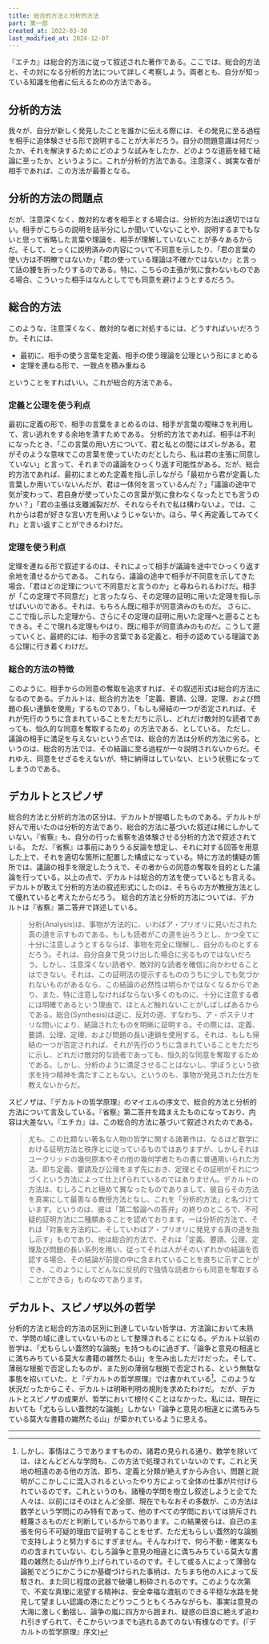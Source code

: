 ```yaml
---
title: 総合的方法と分析的方法
part: 第一部
created_at: 2022-03-30
last_modified_at: 2024-12-07
---
```

『エチカ』は総合的方法に従って叙述された著作である。ここでは、総合的方法と、その対になる分析的方法について詳しく考察しよう。両者とも、自分が知っている知識を他者に伝えるための方法である。

## 分析的方法

我々が、自分が新しく発見したことを誰かに伝える際には、その発見に至る過程を相手に追体験させる形で説明することが大半だろう。自分の問題意識は何だったか、それを解決するためにどのような試みをしたか、どのような道筋を経て結論に至ったか、というように。これが分析的方法である。注意深く、誠実な者が相手であれば、この方法が最善となる。

## 分析的方法の問題点

だが、注意深くなく、敵対的な者を相手とする場合は、分析的方法は適切ではない。相手がこちらの説明を話半分にしか聞いていないことや、説明するまでもないと思って省略した言葉や理論を、相手が理解していないことが多々あるからだ。そして、とっくに説明済みの内容について不同意を示したり、「君の言葉の使い方は不明瞭ではないか」「君の使っている理論は不確かではないか」と言って話の腰を折ったりするのである。特に、こちらの主張が気に食わないものである場合、こういった相手はなんとしてでも同意を避けようとするだろう。

## 総合的方法

このような、注意深くなく、敵対的な者に対処するには、どうすればいいだろうか。それには、

- 最初に、相手の使う言葉を定義、相手の使う理論を公理という形にまとめる
- 定理を連ねる形で、一致点を積み重ねる

ということをすればいい。これが総合的方法である。

### 定義と公理を使う利点

最初に定義の形で、相手の言葉をまとめるのは、相手が言葉の曖昧さを利用して、言い逃れをする余地を潰すためである。
分析的方法であれば、相手は不利になったとき、「この言葉の用い方について、君と私との間にはズレがある。君がそのような意味でこの言葉を使っていたのだとしたら、私は君の主張に同意していない」と言って、それまでの議論をひっくり返す可能性がある。だが、総合的方法であれば、最初にまとめた定義を指し示しながら「最初から君が定義した言葉しか用いていないんだが、君は一体何を言っているんだ？」「議論の途中で気が変わって、君自身が使っていたこの言葉が気に食わなくなったとでも言うのかい？」「君の主張は支離滅裂だが、それならそれで私は構わないよ。では、これからは君が好きな言い方を用いようじゃないか。ほら、早く再定義してみてくれ」と言い返すことができるわけだ。

### 定理を使う利点

定理を連ねる形で叙述するのは、それによって相手が議論を途中でひっくり返す余地を潰せるからである。
これなら、議論の途中で相手が不同意を示してきた場合、「君はどの定理について不同意だと言うのか」と尋ねられるわけだ。相手が「この定理で不同意だ」と言ったなら、その定理の証明に用いた定理を指し示せばいいのである。それは、もちろん既に相手が同意済みのものだ。
さらに、ここで指し示した定理から、さらにその定理の証明に用いた定理へと遡ることもできる。そこで現れる定理もやはり、既に相手が同意済みのものだ。こうして遡っていくと、最終的には、相手の言葉である定義と、相手の認めている理論である公理に行き着くわけだ。

### 総合的方法の特徴

このように、相手からの同意の奪取を追求すれば、その叙述形式は総合的方法になるのである。デカルトは、総合的方法を「定義、要請、公理、定理、および問題の長い連鎖を使用」するものであり、「もしも帰結の一つが否定されれば、それが先行のうちに含まれていることをただちに示し、どれだけ敵対的な読者であっても、恒久的な同意を奪取するため」の方法である、としている。
ただし、議論の相手に満足を与えないという点では、総合的方法は分析的方法に劣る。というのは、総合的方法では、その結論に至る過程が一々説明されないからだ。それゆえ、同意をせざるをえないが、特に納得はしていない、という状態になってしまうのである。

## デカルトとスピノザ

総合的方法と分析的方法の区分は、デカルトが提唱したものである。デカルトが好んで用いたのは分析的方法であり、総合的方法に基づいた叙述は稀にしかしていない。『省察』も、自分の行った省察を追体験させる分析的方法で叙述されている。
ただ、『省察』は事前にありうる反論を想定し、それに対する回答を用意した上で、それを適切な箇所に配置した構成になっている。特に方法的懐疑の箇所では、議論の相手を限定したうえで、その者からの同意の奪取を目的とした議論を行っている。以上の点で、デカルトは総合的方法を使っているとも言える。デカルトが敢えて分析的方法の叙述形式にしたのは、そちらの方が教授方法として優れていると考えたからだろう。
総合的方法と分析的方法については、デカルトは『省察』第二答弁で詳述している。

>分析(Analysis)は、事物が方法的に、いわばア・プリオリに見いだされた真の道を示すものである。もしも読者がこの道を辿ろうとし、かつ全てに十分に注意しようとするならば、事物を完全に理解し、自分のものとするだろう。それは、自分自身で見つけ出した場合に劣るものではないだろう。しかし、注意深くない読者や、敵対的な読者を確信に向かわせることはできない。それは、この証明法の提示するもののうちに少しでも気づかれないものがあるなら、この結論の必然性は明らかではなくなるからであり、また、特に注意しなければならない多くのものに、十分に注意する者には明確であるという理由で、ほとんど触れないことがしばしばあるからである。総合(Synthesis)は逆に、反対の道、すなわち、ア・ポステリオリな問いにより、結論されたものを明晰に証明する。その際には、定義、要請、公理、定理、および問題の長い連鎖を使用する。それは、もしも帰結の一つが否定されれば、それが先行のうちに含まれていることをただちに示し、どれだけ敵対的な読者であっても、恒久的な同意を奪取するためである。しかし、分析のように満足させることはないし、学ぼうという欲求を持つ精神を満たすこともない。というのも、事物が発見された仕方を教えないからだ。

スピノザは、『デカルトの哲学原理』のマイエルの序文で、総合的方法と分析的方法について言及している。『省察』第二答弁を踏まえたものになっており、内容は大差ない。『エチカ』は、この総合的方法に基づいて叙述されたのである。

>尤も、この比類ない著名な人物の哲学に関する諸著作は、なるほど数学における証明方法と秩序とに従っているものではありますが、しかしそれはユークリッドの幾何原本やその他の幾何学者たちの書に普通用いられた方法、即ち定義、要請及び公理をまず先におき、定理とその証明がそれにつづくという方法によって仕上げられているのではありません。デカルトの方法は、むしろこれと極めて異なったものでありまして、彼自らその方法を真実にして最善なる教授方法となし、これを「分析的方法」と名づけています。というのは、彼は「第二駁論への答弁」の終りのところで、不可疑的証明方法に二種類あることを認めております。一は分析的方法で、それは「対象を方法的に、そしていわばア・プリオリに発見する真の道を指し示す」ものであり、他は総合的方法で、それは「定義、要請、公理、定理及び問題の長い系列を用い、従ってそれは人がそのいずれかの結論を否認する場合、その結論が前提の中に含まれていることを直ちに示すことができ、このようにしてどんなに反抗的で強情な読者からも同意を奪取することができる」ものなのであります。

## デカルト、スピノザ以外の哲学

分析的方法と総合的方法の区別に到達していない哲学は、方法論において未熟で、学問の域に達していないものとして整理されることになる。デカルト以前の哲学は、「尤もらしい蓋然的な論拠」を持つものに過ぎず、「論争と意見の相違とに満ちみちている莫大な書籍の雑然たる山」を生み出しただけだった。そして、薄弱な根拠で否定したものが、また別の薄弱な根拠で否定される、という無駄な事態を招いていた、と『デカルトの哲学原理』では書かれている[^ref1]。このような状況だったからこそ、デカルトは明晰判明の規則を求めたわけだ。
だが、デカルトとスピノザの成果が、哲学において根付くことはなかった。私には、現在においても「尤もらしい蓋然的な論拠」しかない「論争と意見の相違とに満ちみちている莫大な書籍の雑然たる山」が築かれているように思える。

[^ref1]:しかし、事情はこうでありますものの、諸君の見られる通り、数学を除いては、ほとんどどんな学問も、この方法で処理されていないのです。これと天地の相違のある他の方法、即ち、定義と分類が絶えずからみ合い、問題と説明がここかしこに混入されるといったやり方によって全体の仕事が片付けられているのです。これというのも、諸種の学問を樹立し叙述しようと企てた人々は、以前にはそのほとんど全部、現在でもなおその多数が、この方法は数学という学問にのみ特有であって、他のすべての学問においては排斥され軽蔑さるものだと判断しているからであります。この結果彼らは、自己の主張を何ら不可疑的理由で証明することをせず、ただ尤もらしい蓋然的な論拠で支持しようと努力するにすぎません。そんなわけで、何ら不動・確実なものの含まれていない、むしろ論争と意見の相違とに満ちみちている莫大な書籍の雑然たる山が作り上げられているのです。そして或る人によって薄弱な論拠でどうにかこうにか基礎づけられた事柄は、たちまち他の人によって反駁され、また同じ程度の武器で破壊し粉砕されるのです。このような次第で、不変な真理に渇望する精神は、安全幸福な渡航のできる平穏な水路を発見して望ましい認識の港にたどりつこうともくろみながらも、事実は意見の大海に激しく動揺し、論争の嵐に四方から囲まれ、疑惑の巨浪に絶えず追われ引きずられて、そこからいつまでも逃れるあてのない有様なのです。(『デカルトの哲学原理』序文)

---
